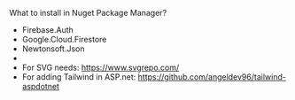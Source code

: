 What to install in Nuget Package Manager?

- Firebase.Auth
- Google.Cloud.Firestore
- Newtonsoft.Json
- 
- For SVG needs: https://www.svgrepo.com/
- For adding Tailwind in ASP.net: https://github.com/angeldev96/tailwind-aspdotnet
